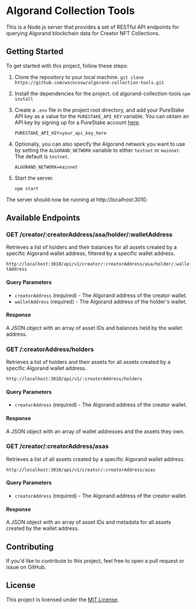 # Algorand Collection Tools

This is a Node.js server that provides a set of RESTful API endpoints for querying Algorand blockchain data for Creator NFT Collections.

## Getting Started

To get started with this project, follow these steps:

1. Clone the repository to your local machine.
   ```git clone https://github.com/wxcocoxw/algorand-collection-tools.git```

2. Install the dependencies for the project.
   cd algorand-collection-tools
   ```npm install```

3. Create a `.env` file in the project root directory, and add your PureStake API key as a value for the `PURESTAKE_API_KEY` variable. You can obtain an API key by signing up for a PureStake account [here](https://developer.purestake.io/signup).
   
   ```PURESTAKE_API_KEY=your_api_key_here```

4. Optionally, you can also specify the Algorand network you want to use by setting the `ALGORAND_NETWORK` variable to either `testnet` or `mainnet`. The default is `testnet`.
   
   ```ALGORAND_NETWORK=mainnet```

5. Start the server.
   
   ```npm start```

The server should now be running at http://localhost:3010.

## Available Endpoints

### GET /creator/:creatorAddress/asa/holder/:walletAddress

Retrieves a list of holders and their balances for all assets created by a specific Algorand wallet address, filtered by a specific wallet address.

```http://localhost:3010/api/v1/creator/:creatorAddress/asa/holder/:walletAddress```

#### Query Parameters

- `creatorAddress` (required) - The Algorand address of the creator wallet.
- `walletAddress` (required) - The Algorand address of the holder's wallet.

#### Response

A JSON object with an array of asset IDs and balances held by the wallet address.

### GET /:creatorAddress/holders

Retrieves a list of holders and their assets for all assets created by a specific Algorand wallet address.

```http://localhost:3010/api/v1/:creatorAddress/holders```

#### Query Parameters

- `creatorAddress` (required) - The Algorand address of the creator wallet.

#### Response

A JSON object with an array of wallet addresses and the assets they own.

### GET /creator/:creatorAddress/asas

Retrieves a list of all assets created by a specific Algorand wallet address.

```http://localhost:3010/api/v1/creator/:creatorAddress/asas```

#### Query Parameters

- `creatorAddress` (required) - The Algorand address of the creator wallet.

#### Response

A JSON object with an array of asset IDs and metadata for all assets created by the wallet address.

## Contributing

If you'd like to contribute to this project, feel free to open a pull request or issue on GitHub.

## License

This project is licensed under the [MIT License](LICENSE).
